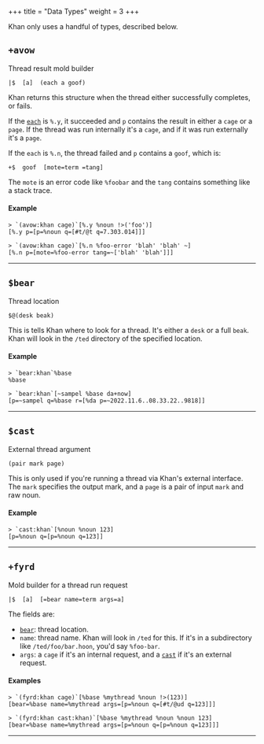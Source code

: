+++
title = "Data Types"
weight = 3
+++

Khan only uses a handful of types, described below.

## `+avow`

Thread result mold builder

```hoon
|$  [a]  (each a goof)
```

Khan returns this structure when the thread either successfully completes, or fails.

If the [`each`](/language/hoon/reference/stdlib/1c#each) is `%.y`, it succeeded and `p` contains the result in either a `cage` or a `page`. If the thread was run internally it's a `cage`, and if it was run externally it's a `page`.

If the `each` is `%.n`, the thread failed and `p` contains a `goof`, which is:

```hoon
+$  goof  [mote=term =tang]
```

The `mote` is an error code like `%foobar` and the `tang` contains something like a stack trace.

#### Example

```
> `(avow:khan cage)`[%.y %noun !>('foo')]
[%.y p=[p=%noun q=[#t/@t q=7.303.014]]]

> `(avow:khan cage)`[%.n %foo-error 'blah' 'blah' ~]
[%.n p=[mote=%foo-error tang=~['blah' 'blah']]]
```

---

## `$bear`

Thread location

```hoon
$@(desk beak)
```

This is tells Khan where to look for a thread. It's either a `desk` or a full `beak`. Khan will look in the `/ted` directory of the specified location.

#### Example

```
> `bear:khan`%base
%base

> `bear:khan`[~sampel %base da+now]
[p=~sampel q=%base r=[%da p=~2022.11.6..08.33.22..9818]]
```

---

## `$cast`

External thread argument

```hoon
(pair mark page)
```

This is only used if you're running a thread via Khan's external interface. The `mark` specifies the output mark, and a `page` is a pair of input `mark` and raw noun.

#### Example

```
> `cast:khan`[%noun %noun 123]
[p=%noun q=[p=%noun q=123]]
```

---

## `+fyrd`

Mold builder for a thread run request

```hoon
|$  [a]  [=bear name=term args=a]
```

The fields are:

- [`bear`](#bear): thread location.
- `name`: thread name. Khan will look in `/ted` for this. If it's in a subdirectory like `/ted/foo/bar.hoon`, you'd say `%foo-bar`.
- `args`: a `cage` if it's an internal request, and a [`cast`](#cast) if it's an external request.

#### Examples

```
> `(fyrd:khan cage)`[%base %mythread %noun !>(123)]
[bear=%base name=%mythread args=[p=%noun q=[#t/@ud q=123]]]

> `(fyrd:khan cast:khan)`[%base %mythread %noun %noun 123]
[bear=%base name=%mythread args=[p=%noun q=[p=%noun q=123]]]
```

---
